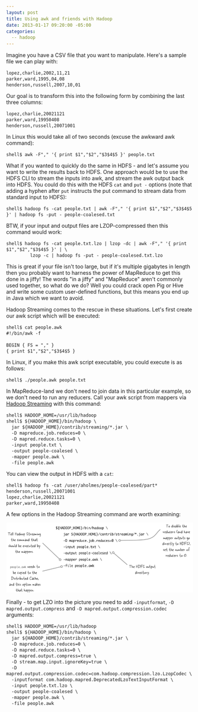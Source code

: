 ```yaml
---
layout: post
title: Using awk and friends with Hadoop
date: 2013-01-17 09:20:00 -05:00
categories:
  -- hadoop
---
```


Imagine you have a CSV file that you want to manipulate. Here's a sample file we can play with:

    lopez,charlie,2002,11,21
    parker,ward,1995,04,08
    henderson,russell,2007,10,01

Our goal is to transform this into the following form by combining the last three
columns:

    lopez,charlie,20021121
    parker,ward,19950408
    henderson,russell,20071001

In Linux this would take all of two seconds (excuse the awkward awk command):

    shell$ awk -F"," '{ print $1","$2","$3$4$5 }' people.txt

What if you wanted to quickly do the same in HDFS - and let's assume you want to write the
results back to HDFS. One approach would be to use the HDFS CLI to stream the inputs into
awk, and stream the awk output back into HDFS. You could do this with the HDFS `cat` and `put -` options
(note that adding a hyphen after `put` instructs the put command to stream data from standard input to
HDFS):

    shell$ hadoop fs -cat people.txt | awk -F"," '{ print $1","$2","$3$4$5 }' | hadoop fs -put - people-coalesed.txt

BTW, if your input and output files are LZOP-compressed then this command would work:

    shell$ hadoop fs -cat people.txt.lzo | lzop -dc | awk -F"," '{ print $1","$2","$3$4$5 }' | \
             lzop -c | hadoop fs -put - people-coalesed.txt.lzo


This is great if your file isn't too large, but if it's multiple gigabytes in length then you
probably want to harness the power of MapReduce to get this done in a jiffy! The words "in a jiffy"
and "MapReduce" aren't commonly used together, so what do we do? Well you could crack open Pig or
Hive and write some custom user-defined functions, but this means you end up in Java which we want to
avoid.

Hadoop Streaming comes to the rescue in these situations.  Let's first create our awk script which will be executed:

    shell$ cat people.awk
    #!/bin/awk -f

    BEGIN { FS = "," }
    { print $1","$2","$3$4$5 }

In Linux, if you make this awk script executable, you could execute is as follows:

    shell$ ./people.awk people.txt

In MapReduce-land we don't need to join data in this particular example, so we don't need to run any reducers.
Call your awk script from mappers via [Hadoop Streaming](http://hadoop.apache.org/docs/mapreduce/current/streaming.html) with this command:

    shell$ HADOOP_HOME=/usr/lib/hadoop
    shell$ ${HADOOP_HOME}/bin/hadoop \
      jar ${HADOOP_HOME}/contrib/streaming/*.jar \
      -D mapreduce.job.reduces=0 \
      -D mapred.reduce.tasks=0 \
      -input people.txt \
      -output people-coalesed \
      -mapper people.awk \
      -file people.awk

You can view the output in HDFS with a `cat`:

    shell$ hadoop fs -cat /user/aholmes/people-coalesed/part*
    henderson,russell,20071001
    lopez,charlie,20021121
    parker,ward,19950408

A few options in the Hadoop Streaming command are worth examining:

![awk-streaming-image](/images/awk-streaming.png)

Finally - to get LZO into the picture you need to add `-inputformat`,
 `-D mapred.output.compress` and `-D mapred.output.compression.codec` arguments:


    shell$ HADOOP_HOME=/usr/lib/hadoop
    shell$ ${HADOOP_HOME}/bin/hadoop \
      jar ${HADOOP_HOME}/contrib/streaming/*.jar \
      -D mapreduce.job.reduces=0 \
      -D mapred.reduce.tasks=0 \
      -D mapred.output.compress=true \
      -D stream.map.input.ignoreKey=true \
      -D mapred.output.compression.codec=com.hadoop.compression.lzo.LzopCodec \
      -inputformat com.hadoop.mapred.DeprecatedLzoTextInputFormat \
      -input people.txt.lzo \
      -output people-coalesed \
      -mapper people.awk \
      -file people.awk
